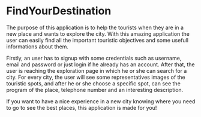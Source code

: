 # FindYourDestination

The purpose of this application is to help the tourists when they are in a new place and wants to explore the city. With this amazing application the user can easily find all the important touristic objectives and some usefull informations about them. 

Firstly, an user has to signup with some credentials such as username, email and password or just login if he already has an account. After that, the user is reaching the exploration page in which he or she can search for a city. For every city, the user will see some representatives images of the touristic spots, and after he or she choose a specific spot, can see the program of the place, telephone number and an interesting description.

If you want to have a nice experience in a new city knowing where you need to go to see the best places, this application is made for you!
